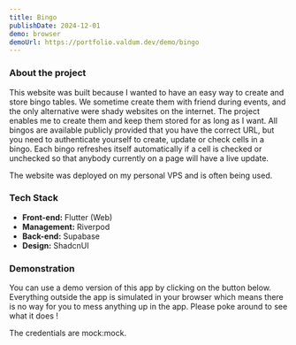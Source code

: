 ```yaml
---
title: Bingo
publishDate: 2024-12-01
demo: browser
demoUrl: https://portfolio.valdum.dev/demo/bingo
---
```


### About the project

This website was built because I wanted to have an easy way to create and store bingo tables. We sometime create them with friend during events, and the only alternative were shady websites on the internet. The project enables me to create them and keep them stored for as long as I want. All bingos are available publicly provided that you have the correct URL, but you need to authenticate yourself to create, update or check cells in a bingo. Each bingo refreshes itself automatically if a cell is checked or unchecked so that anybody currently on a page will have a live update.

The website was deployed on my personal VPS and is often being used.

### Tech Stack

- **Front-end:** Flutter (Web)
- **Management:** Riverpod
- **Back-end:** Supabase
- **Design:** ShadcnUI

### Demonstration

You can use a demo version of this app by clicking on the button below. Everything outside the app is simulated in your browser which means there is no way for you to mess anything up in the app. Please poke around to see what it does !

The credentials are mock:mock.